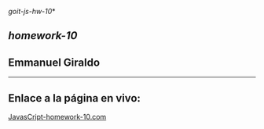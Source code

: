 *goit-js-hw-10**
## *homework-10*
## Emmanuel Giraldo

---

## **Enlace a la página en vivo:**
[JavasCript-homework-10.com](https://esgg1.github.io/goit-js-hw-10/ "Homework-10")